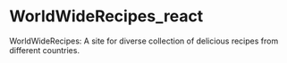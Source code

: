 # WorldWideRecipes_react
WorldWideRecipes: A site for diverse collection of delicious recipes from different countries. 
